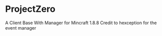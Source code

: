 # ProjectZero
 A Client Base With Manager for Mincraft 1.8.8 Credit to hexception for the event manager
